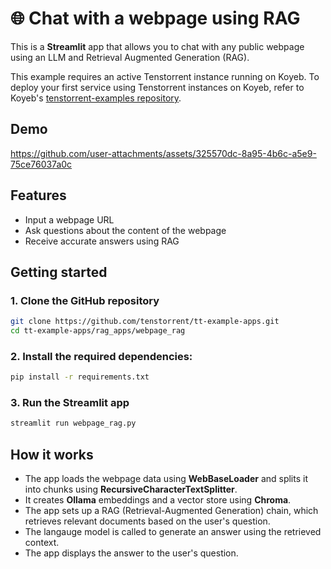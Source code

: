 # 🌐 Chat with a webpage using RAG
This is a **Streamlit** app that allows you to chat with any public webpage using an LLM and Retrieval Augmented Generation (RAG).  

This example requires an active Tenstorrent instance running on Koyeb.  To deploy your first service using Tenstorrent instances on Koyeb, refer to Koyeb's [tenstorrent-examples repository](https://github.com/koyeb/tenstorrent-examples).

## Demo

https://github.com/user-attachments/assets/325570dc-8a95-4b6c-a5e9-75ce76037a0c

## Features
- Input a webpage URL
- Ask questions about the content of the webpage
- Receive accurate answers using RAG

## Getting started

### 1. Clone the GitHub repository
```bash
git clone https://github.com/tenstorrent/tt-example-apps.git
cd tt-example-apps/rag_apps/webpage_rag
```

### 2. Install the required dependencies:
```bash
pip install -r requirements.txt
```

### 3. Run the Streamlit app
```bash
streamlit run webpage_rag.py
```

## How it works

- The app loads the webpage data using **WebBaseLoader** and splits it into chunks using **RecursiveCharacterTextSplitter**.
- It creates **Ollama** embeddings and a vector store using **Chroma**.
- The app sets up a RAG (Retrieval-Augmented Generation) chain, which retrieves relevant documents based on the user's question.
- The langauge model is called to generate an answer using the retrieved context.
- The app displays the answer to the user's question.
